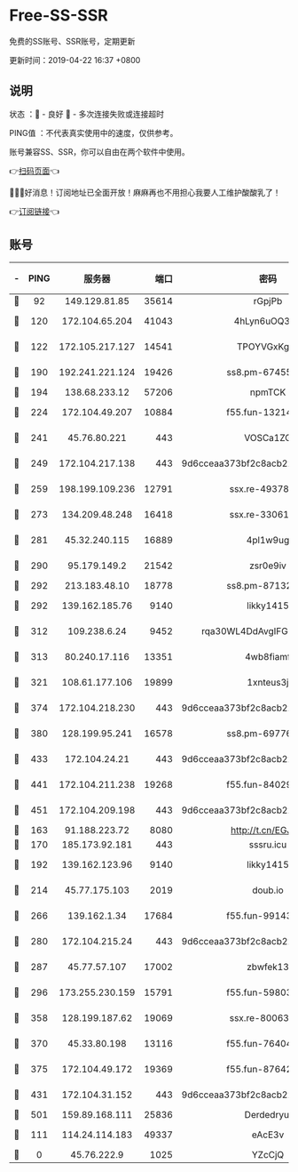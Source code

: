 # Free-SS-SSR

免费的SS账号、SSR账号，定期更新

更新时间：2019-04-22 16:37 +0800

## 说明

状态     ：🙂 - 良好 🙁 - 多次连接失败或连接超时

PING值   ：不代表真实使用中的速度，仅供参考。

账号兼容SS、SSR，你可以自由在两个软件中使用。

👉[扫码页面](https://liesauer.github.io/Free-SS-SSR/)👈

🎉🎉🎉好消息！订阅地址已全面开放！麻麻再也不用担心我要人工维护酸酸乳了！

👉[订阅链接](https://www.liesauer.net/yogurt/subscribe?ACCESS_TOKEN=DAYxR3mMaZAsaqUb)👈

## 账号

|-|PING|服务器|端口|密码|加密方式|区域|
|:----:|:----:|:-----:|-----:|:----:|:----:|:----:|
|🙂|92|149.129.81.85|35614|rGpjPb|rc4-md5|CN|
|🙂|120|172.104.65.204|41043|4hLyn6uOQ3hU|aes-256-cfb|JP|
|🙂|122|172.105.217.127|14541|TPOYVGxKglpi|aes-256-cfb|JP|
|🙂|190|192.241.221.124|19426|ss8.pm-67455656|aes-256-cfb|US|
|🙂|194|138.68.233.12|57206|npmTCK|rc4-md5|US|
|🙂|224|172.104.49.207|10884|f55.fun-13214951|aes-256-cfb|SG|
|🙂|241|45.76.80.221|443|VOSCa1ZG|aes-256-cfb|DE|
|🙂|249|172.104.217.138|443|9d6cceaa373bf2c8acb22e60b6a58be6|aes-256-cfb|US|
|🙂|259|198.199.109.236|12791|ssx.re-49378224|aes-256-cfb|US|
|🙂|273|134.209.48.248|16418|ssx.re-33061012|aes-256-cfb|US|
|🙂|281|45.32.240.115|16889|4pl1w9ug|aes-256-cfb|AU|
|🙂|290|95.179.149.2|21542|zsr0e9iv|aes-256-cfb|NL|
|🙂|292|213.183.48.10|18778|ss8.pm-87132354|rc4-md5|RU|
|🙂|292|139.162.185.76|9140|likky1415|aes-256-cfb|DE|
|🙂|312|109.238.6.24|9452|rqa30WL4DdAvgIFG6Fs3znzTa|aes-256-cfb|FR|
|🙂|313|80.240.17.116|13351|4wb8fiamf|aes-256-cfb|DE|
|🙂|321|108.61.177.106|19899|1xnteus3j|aes-256-cfb|FR|
|🙂|374|172.104.218.230|443|9d6cceaa373bf2c8acb22e60b6a58be6|aes-256-cfb|US|
|🙂|380|128.199.95.241|16578|ss8.pm-69776510|aes-256-cfb|SG|
|🙂|433|172.104.24.21|443|9d6cceaa373bf2c8acb22e60b6a58be6|aes-256-cfb|US|
|🙂|441|172.104.211.238|19268|f55.fun-84029225|aes-256-cfb|US|
|🙂|451|172.104.209.198|443|9d6cceaa373bf2c8acb22e60b6a58be6|aes-256-cfb|US|
|🙂|163|91.188.223.72|8080|http://t.cn/EGJIyrl|rc4-md5|RU|
|🙂|170|185.173.92.181|443|sssru.icu|rc4-md5|RU|
|🙂|192|139.162.123.96|9140|likky1415|aes-256-cfb|JP|
|🙂|214|45.77.175.103|2019|doub.io|aes-128-ctr|SG|
|🙂|266|139.162.1.34|17684|f55.fun-99143275|aes-256-cfb|SG|
|🙂|280|172.104.215.24|443|9d6cceaa373bf2c8acb22e60b6a58be6|aes-256-cfb|US|
|🙂|287|45.77.57.107|17002|zbwfek13|aes-256-cfb|GB|
|🙂|296|173.255.230.159|15791|f55.fun-59803167|aes-256-cfb|US|
|🙂|358|128.199.187.62|19069|ssx.re-80063922|aes-256-cfb|SG|
|🙂|370|45.33.80.198|13116|f55.fun-76404127|aes-256-cfb|US|
|🙂|375|172.104.49.172|19369|f55.fun-87642151|aes-256-cfb|SG|
|🙂|431|172.104.31.152|443|9d6cceaa373bf2c8acb22e60b6a58be6|aes-256-cfb|US|
|🙂|501|159.89.168.111|25836|Derdedryuj|chacha20|IN|
|🙁|111|114.24.114.183|49337|eAcE3v|chacha20-ietf|TW|
|🙁|0|45.76.222.9|1025|YZcCjQ|rc4-md5|JP|

